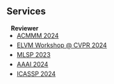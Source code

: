 ## Services

<h4 style="margin:0 10px 0;">Reviewer</h4>
<ul style="margin:0 0 5px;">
  <li><a href="https://2024.acmmm.org/"><autocolor>ACMMM 2024</autocolor></a></li>
</ul>
<ul style="margin:0 0 5px;">
  <li><a href="https://sites.google.com/view/elvm/call-for-papers"><autocolor>ELVM Workshop @ CVPR 2024</autocolor></a></li>
</ul>

<ul style="margin:0 0 5px;">
  <li><a href="https://2023.ieeemlsp.org/"><autocolor>MLSP 2023</autocolor></a></li>
</ul>
<ul style="margin:0 0 5px;">
  <li><a href="https://aaai.org/aaai-conference/"><autocolor>AAAI 2024</autocolor></a></li>
</ul>
<ul style="margin:0 0 5px;">
  <li><a href="https://2024.ieeeicassp.org/"><autocolor>ICASSP 2024</autocolor></a></li>
</ul>
